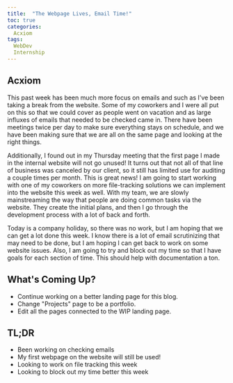 ```yaml
---
title:  "The Webpage Lives, Email Time!"
toc: true
categories:
  Acxiom
tags:
  WebDev
  Internship
---
```


## Acxiom

This past week has been much more focus on emails and such as I've been taking a break from the website.
Some of my coworkers and I were all put on this so that we could cover as people went on vacation and as large influxes
of emails that needed to be checked came in. There have been meetings twice per day to make sure everything stays on schedule,
and we have been making sure that we are all on the same page and looking at the right things.

Additionally, I found out in my Thursday meeting that the first page I made in the internal website will not go unused!
It turns out that not all of that line of business was canceled by our client, so it still has limited use for auditing a couple times per month.
This is great news! I am going to start working with one of my coworkers on more file-tracking solutions we can implement into the website this week as well.
With my team, we are slowly mainstreaming the way that people are doing common tasks via the website.
They create the initial plans, and then I go through the development process with a lot of back and forth.

Today is a company holiday, so there was no work, but I am hoping that we can get a lot done this week.
I know there is a lot of email scrutinizing that may need to be done, but I am hoping I can get back to work on some website issues.
Also, I am going to try and block out my time so that I have goals for each section of time. This should help with documentation a ton.

## What's Coming Up?

- Continue working on a better landing page for this blog.
- Change "Projects" page to be a portfolio.
- Edit all the pages connected to the WIP landing page.

## TL;DR

- Been working on checking emails
- My first webpage on the website will still be used!
- Looking to work on file tracking this week
- Looking to block out my time better this week